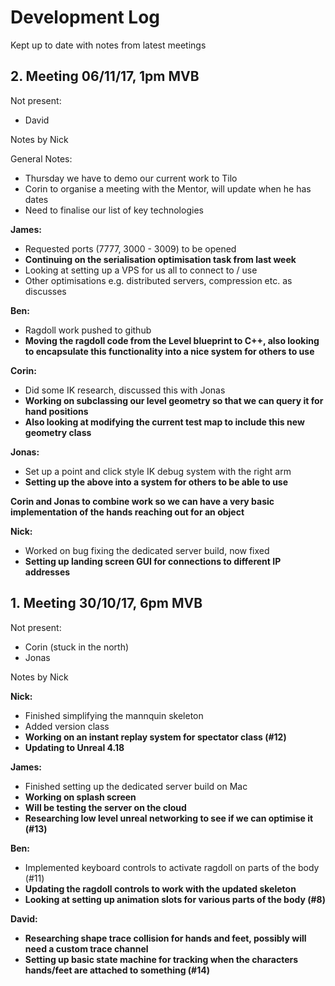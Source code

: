 # Development Log

Kept up to date with notes from latest meetings

## 2. Meeting 06/11/17, 1pm MVB

Not present:
* David

Notes by Nick

General Notes:
* Thursday we have to demo our current work to Tilo
* Corin to organise a meeting with the Mentor, will update when he has dates
* Need to finalise our list of key technologies

__James:__
* Requested ports (7777, 3000 - 3009) to be opened
* **Continuing on the serialisation optimisation task from last week**
* Looking at setting up a VPS for us all to connect to / use
* Other optimisations e.g. distributed servers, compression etc. as discusses

__Ben:__
* Ragdoll work pushed to github
* **Moving the ragdoll code from the Level blueprint to C++, also looking to encapsulate this functionality into a nice system for others to use**

__Corin:__
* Did some IK research, discussed this with Jonas
* **Working on subclassing our level geometry so that we can query it for hand positions**
* **Also looking at modifying the current test map to include this new geometry class**

__Jonas:__
* Set up a point and click style IK debug system with the right arm
* **Setting up the above into a system for others to be able to use**

**Corin and Jonas to combine work so we can have a very basic implementation of the hands reaching out for an object**

__Nick:__
* Worked on bug fixing the dedicated server build, now fixed
* **Setting up landing screen GUI for connections to different IP addresses**

## 1. Meeting 30/10/17, 6pm MVB

Not present:
* Corin (stuck in the north)
* Jonas

Notes by Nick

__Nick:__
* Finished simplifying the mannquin skeleton
* Added version class
* **Working on an instant replay system for spectator class (#12)**
* **Updating to Unreal 4.18**

__James:__
* Finished setting up the dedicated server build on Mac
* **Working on splash screen**
* **Will be testing the server on the cloud**
* **Researching low level unreal networking to see if we can optimise it (#13)**

__Ben:__
* Implemented keyboard controls to activate ragdoll on parts of the body (#11)
* **Updating the ragdoll controls to work with the updated skeleton**
* **Looking at setting up animation slots for various parts of the body (#8)**

__David:__
* **Researching shape trace collision for hands and feet, possibly will need a custom trace channel**
* **Setting up basic state machine for tracking when the characters hands/feet are attached to something (#14)**


